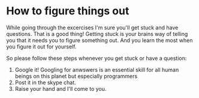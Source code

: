 # How to figure things out

While going through the excercises I'm sure you'll get stuck and have questions. 
That is a good thing! Getting stuck is your brains way of telling you that it needs you to figure something out. 
And you learn the most when you figure it out for yourself. 

So please follow these steps whenever you get stuck or have a question:
1. Google it! Googling for anwswers is an essential skill for all human beings on this planet but especially programmers
2. Post it in the skype chat. 
3. Raise your hand and I'll come to you.



